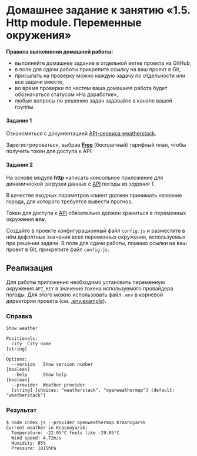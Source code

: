 # Домашнее задание к занятию «1.5. Http module. Переменные окружения»

**Правила выполнения домашней работы:** 
* выполняйте домашнее задание в отдельной ветке проекта на GitHub,
* в поле для сдачи работы прикрепите ссылку на ваш проект в Git,
* присылать на проверку можно каждую задачу по отдельности или все задачи вместе, 
* во время проверки по частям ваша домашняя работа будет обозначаться статусом «На доработке»,
* любые вопросы по решению задач задавайте в канале вашей группы.

#### Задание 1
Ознакомиться с документацией [API-сервиса weatherstack](https://weatherstack.com/documentation). 

Зарегистрироваться, выбрав [**Free**](https://weatherstack.com/signup/free) (бесплатный) тарифный план, чтобы получить токен для доступа к API.

#### Задание 2
На основе модуля **http** написать консольное приложение для динамической загрузки данных с [API](https://weatherstack.com/) погоды из *задания 1*. 

В качестве входных параметров клиент должен принимать название города, для которого требуется вывести прогноз. 

Токен для доступа к [API](https://weatherstack.com/) обязательно должен храниться в переменных окружения **env**.

Создайте в проекте конфигурационный файл `config.js` и разместите в нём дефолтные значения всех переменных окружения, используемых при решении задачи. В поле для сдачи работы, помимо ссылки на ваш проект в Git, прикрепите файл `config.js`.  

## Реализация

Для работы приложения необходимо установить переменную окружения `API_KEY` в значение токена используемого провайдера погоды. Для этого можно использовать файл `.env` в корневой директории проекта (см. [.env.example](.env.example)).

### Справка

```
Show weather

Positionals:
  city  City name                                                       [string]

Options:
  --version   Show version number                                      [boolean]
  --help      Show help                                                [boolean]
  --provider  Weather provider
  [string] [choices: "weatherstack", "openweathermap"] [default: "weatherstack"]
```

### Результат

```
$ node index.js --provider openweathermap Krasnoyarsk
Current weather in Krasnoyarsk:
  Temperature: -22.05°C feels like -29.05°C
  Wind speed: 4.72m/s
  Humidity: 85%
  Pressure: 1015hPa
```